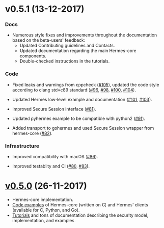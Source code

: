 # v0.5.1 (13-12-2017)

### Docs

* Numerous style fixes and improvements throughout the documentation based on the beta-users' feedback:
   * Updated Contributing guidelines and Contacts.
   * Updated documentation regarding the main Hermes-core components.
   * Double-checked instructions in the tutorials.

### Code

* Fixed leaks and warnings from cppcheck ([#105](https://github.com/cossacklabs/hermes-core/pull/105)), updated the code style according to clang std=c89 standard ([#96](https://github.com/cossacklabs/hermes-core/pull/96), [#98](https://github.com/cossacklabs/hermes-core/pull/98), [#100](https://github.com/cossacklabs/hermes-core/pull/100), [#104](https://github.com/cossacklabs/hermes-core/pull/104)).

* Updated Hermes low-level example and documentation ([#101](https://github.com/cossacklabs/hermes-core/pull/101), [#103](https://github.com/cossacklabs/hermes-core/pull/103)).

* Improved Secure Session interface ([#81](https://github.com/cossacklabs/hermes-core/pull/81)).

* Updated pyhermes example to be compatible with python2 ([#91](https://github.com/cossacklabs/hermes-core/pull/91)).

* Added transport to gohermes and used Secure Session wrapper from hermes-core ([#82](https://github.com/cossacklabs/hermes-core/pull/82)).

### Infrastructure

* Improved compatibility with macOS ([#86](https://github.com/cossacklabs/hermes-core/pull/86)).

* Improved testablity and CI ([#80](https://github.com/cossacklabs/hermes-core/pull/80), [#83](https://github.com/cossacklabs/hermes-core/pull/83)).


# [v0.5.0](https://github.com/cossacklabs/hermes-core/releases/tag/0.5) (26-11-2017)

* Hermes-core implementation.
* [Code examples](https://github.com/cossacklabs/hermes-core/tree/master/docs/examples) of Hermes-core (written on C) and Hermes' clients (available for C, Python, and Go).
* [Tutorials](https://github.com/cossacklabs/hermes-core#languages-and-tutorials) and tons of documentation describing the security model, implementation, and examples.
